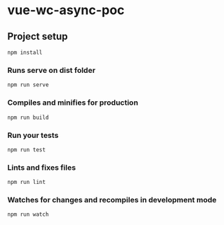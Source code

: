 # vue-wc-async-poc

## Project setup

```
npm install
```

### Runs serve on dist folder

```
npm run serve
```

### Compiles and minifies for production

```
npm run build
```

### Run your tests

```
npm run test
```

### Lints and fixes files

```
npm run lint
```

### Watches for changes and recompiles in development mode

```
npm run watch
```
